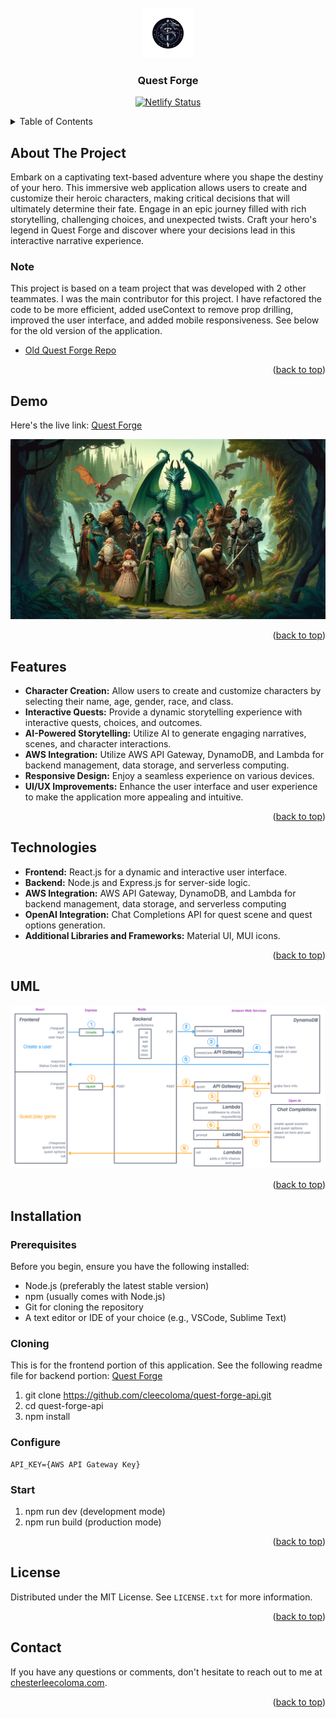 <!-- PROJECT LOGO -->
<br />
<div align="center">
  <a href="https://quest-forge-app.netlify.app/">
    <img src="/public/images/quest-forge-logo.png" alt="Logo" width="80" height="80">
  </a>

<h3 align="center">Quest Forge</h3>
<p align="center">
  <a href="https://app.netlify.com/sites/quest-forge-app/deploys" target="_blank">
    <img src="https://api.netlify.com/api/v1/badges/2c1f8b6d-5b8b-47c7-bd0f-673e3c455602/deploy-status" alt="Netlify Status" />
  </a>
</p>

</div>

<!-- TABLE OF CONTENTS -->
<details>
  <summary>Table of Contents</summary>
  <ol>
    <li>
      <a href="#about-the-project">About The Project</a>
      <ul>
      <li><a href="#note">Note</a>
      </li>
      </ul>
    </li>
    <li>
      <a href="#demo">Demo</a>
    </li>
    <li>
      <a href="#features">Features</a>
    </li>
    <li>
      <a href="#technologies">Technologies</a>
    </li>
    <li><a href="#uml">UML Diagram</a>
      </li>
    <li>
      <a href="#installation">Installation</a>
            <ul>
      <li><a href="#prerequisites">Prerequisites</a>
      </li>
            <li><a href="#cloning">Cloning the Repository</a>
      </li>
            <li><a href="#configure">Configure</a>
      </li>
      <li><a href="#start">Start</a>
      </li>
      </ul>
    </li>
        <li>
      <a href="#contact">Contact</a>
    </li>
  </ol>
</details>

<!-- ABOUT THE PROJECT -->

## About The Project

Embark on a captivating text-based adventure where you shape the destiny of your hero. This immersive web application allows users to create and customize their heroic characters, making critical decisions that will ultimately determine their fate. Engage in an epic journey filled with rich storytelling, challenging choices, and unexpected twists. Craft your hero's legend in Quest Forge and discover where your decisions lead in this interactive narrative experience.

### Note

This project is based on a team project that was developed with 2 other teammates. I was the main contributor for this project. I have refactored the code to be more efficient, added useContext to remove prop drilling, improved the user interface, and added mobile responsiveness. See below for the old version of the application.

- [Old Quest Forge Repo](https://github.com/orgs/GUI-Goblins/repositories)

<p align="right">(<a href="#readme-top">back to top</a>)</p>

<!-- DEMO -->

## Demo

Here's the live link: [Quest Forge](https://quest-forge-app.netlify.app/)

<div align="center">
    <img src="/public/images/hero.png"  alt="Hero"/>
</div>

<p align="right">(<a href="#readme-top">back to top</a>)</p>

<!-- FEATURES -->

## Features

- **Character Creation:** Allow users to create and customize characters by selecting their name, age, gender, race, and class.
- **Interactive Quests:** Provide a dynamic storytelling experience with interactive quests, choices, and outcomes.
- **AI-Powered Storytelling:** Utilize AI to generate engaging narratives, scenes, and character interactions.
- **AWS Integration:** Utilize AWS API Gateway, DynamoDB, and Lambda for backend management, data storage, and serverless computing.
- **Responsive Design:** Enjoy a seamless experience on various devices.
- **UI/UX Improvements:** Enhance the user interface and user experience to make the application more appealing and intuitive.

<p align="right">(<a href="#readme-top">back to top</a>)</p>

<!-- TECHNOLOGIES -->

## Technologies

- **Frontend:** React.js for a dynamic and interactive user interface.
- **Backend:** Node.js and Express.js for server-side logic.
- **AWS Integration:** AWS API Gateway, DynamoDB, and Lambda for backend management, data storage, and serverless computing
- **OpenAI Integration:** Chat Completions API for quest scene and quest options generation.
- **Additional Libraries and Frameworks:** Material UI, MUI icons.

<p align="right">(<a href="#readme-top">back to top</a>)</p>

<!-- UML DIAGRAM -->

## UML

![UML diagram](/public/images/uml-diagram.png)

<p align="right">(<a href="#readme-top">back to top</a>)</p>

<!-- INSTALLATION -->

## Installation

### Prerequisites

Before you begin, ensure you have the following installed:

- Node.js (preferably the latest stable version)
- npm (usually comes with Node.js)
- Git for cloning the repository
- A text editor or IDE of your choice (e.g., VSCode, Sublime Text)

### Cloning

This is for the frontend portion of this application.
See the following readme file for backend portion: [Quest Forge](https://github.com/cleecoloma/quest-forge/blob/main/README.md)

1. git clone https://github.com/cleecoloma/quest-forge-api.git
2. cd quest-forge-api
3. npm install

### Configure

```text
API_KEY={AWS API Gateway Key}
```

### Start

1. npm run dev (development mode)
2. npm run build (production mode)

<p align="right">(<a href="#readme-top">back to top</a>)</p>

<!-- LICENSE -->

## License

Distributed under the MIT License. See `LICENSE.txt` for more information.

<p align="right">(<a href="#readme-top">back to top</a>)</p>

<!-- LICENSE -->

## Contact

If you have any questions or comments, don't hesitate to reach out to me at [chesterleecoloma.com](https://chesterleecoloma.com/).

<p align="right">(<a href="#readme-top">back to top</a>)</p>
